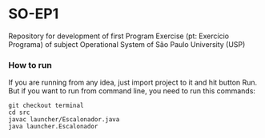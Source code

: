 # SO-EP1
Repository for development of first Program Exercise (pt: Exercício Programa) of subject Operational System of São Paulo University (USP)


### How to run
If you are running from any idea, just import project to it and hit button Run. But if you want to run from command line, you need to run this commands:
```
git checkout terminal
cd src
javac launcher/Escalonador.java
java launcher.Escalonador
```
